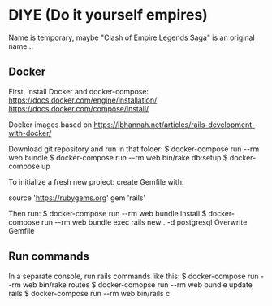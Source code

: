 # DIYE (Do it yourself empires)

Name is temporary, maybe "Clash of Empire Legends Saga" is an original name...


## Docker

First, install Docker and docker-compose:
https://docs.docker.com/engine/installation/
https://docs.docker.com/compose/install/

Docker images based on https://jbhannah.net/articles/rails-development-with-docker/

Download git repository and run in that folder:
$ docker-compose run --rm web bundle
$ docker-compose run --rm web bin/rake db:setup
$ docker-compose up


To initialize a fresh new project:
create Gemfile with:

source 'https://rubygems.org'
gem 'rails'


Then run: 
$ docker-compose run --rm web bundle install
$ docker-compose run --rm web bundle exec rails new . -d postgresql
Overwrite Gemfile


## Run commands

In a separate console, run rails commands like this:
$ docker-compose run --rm web bin/rake routes
$ docker-comopse run --rm web bundle update rails
$ docker-compose run --rm web bin/rails c